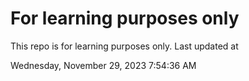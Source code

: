 # For learning purposes only
This repo is for learning purposes only.
Last updated at

Wednesday, November 29, 2023 7:54:36 AM

